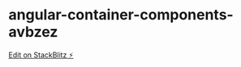 # angular-container-components-avbzez

[Edit on StackBlitz ⚡️](https://stackblitz.com/edit/angular-container-components-avbzez)